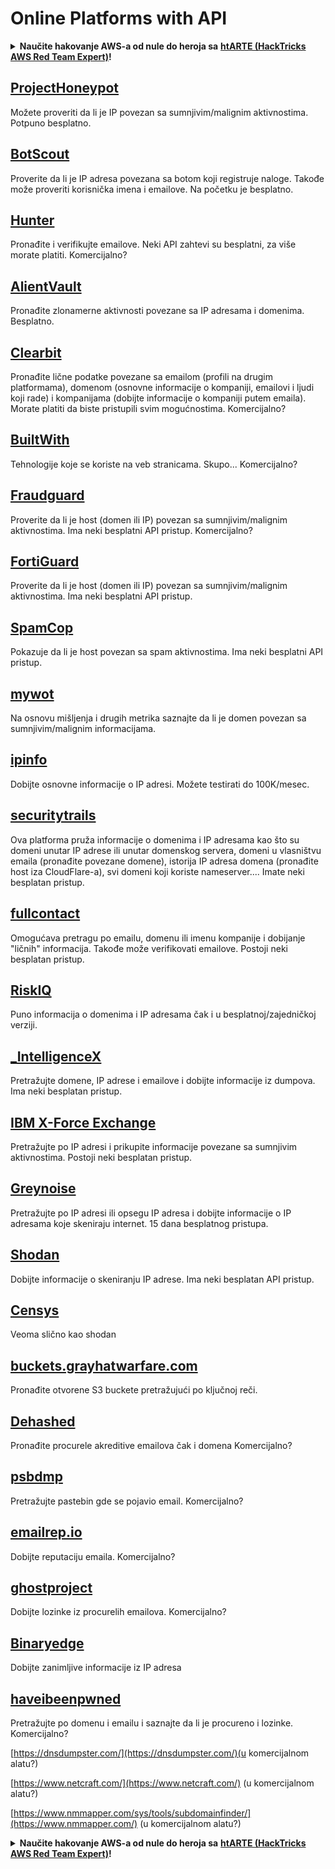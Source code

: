 # Online Platforms with API

<details>

<summary><strong>Naučite hakovanje AWS-a od nule do heroja sa</strong> <a href="https://training.hacktricks.xyz/courses/arte"><strong>htARTE (HackTricks AWS Red Team Expert)</strong></a><strong>!</strong></summary>

Drugi načini podrške HackTricks-u:

* Ako želite videti **vašu kompaniju oglašenu na HackTricks-u** ili **preuzeti HackTricks u PDF formatu** proverite [**SUBSCRIPTION PLANS**](https://github.com/sponsors/carlospolop)!
* Nabavite [**zvanični PEASS & HackTricks swag**](https://peass.creator-spring.com)
* Otkrijte [**The PEASS Family**](https://opensea.io/collection/the-peass-family), našu kolekciju ekskluzivnih [**NFT-ova**](https://opensea.io/collection/the-peass-family)
* **Pridružite se** 💬 [**Discord grupi**](https://discord.gg/hRep4RUj7f) ili [**telegram grupi**](https://t.me/peass) ili nas **pratite** na **Twitter-u** 🐦 [**@hacktricks\_live**](https://twitter.com/hacktricks\_live)**.**
* **Podelite svoje hakovanje trikove slanjem PR-ova na** [**HackTricks**](https://github.com/carlospolop/hacktricks) i [**HackTricks Cloud**](https://github.com/carlospolop/hacktricks-cloud) github repozitorijume.

</details>

## [ProjectHoneypot](https://www.projecthoneypot.org/)

Možete proveriti da li je IP povezan sa sumnjivim/malignim aktivnostima. Potpuno besplatno.

## [**BotScout**](http://botscout.com/api.htm)

Proverite da li je IP adresa povezana sa botom koji registruje naloge. Takođe može proveriti korisnička imena i emailove. Na početku je besplatno.

## [Hunter](https://hunter.io/)

Pronađite i verifikujte emailove. Neki API zahtevi su besplatni, za više morate platiti. Komercijalno?

## [AlientVault](https://otx.alienvault.com/api)

Pronađite zlonamerne aktivnosti povezane sa IP adresama i domenima. Besplatno.

## [Clearbit](https://dashboard.clearbit.com/)

Pronađite lične podatke povezane sa emailom (profili na drugim platformama), domenom (osnovne informacije o kompaniji, emailovi i ljudi koji rade) i kompanijama (dobijte informacije o kompaniji putem emaila). Morate platiti da biste pristupili svim mogućnostima. Komercijalno?

## [BuiltWith](https://builtwith.com/)

Tehnologije koje se koriste na veb stranicama. Skupo... Komercijalno?

## [Fraudguard](https://fraudguard.io/)

Proverite da li je host (domen ili IP) povezan sa sumnjivim/malignim aktivnostima. Ima neki besplatni API pristup. Komercijalno?

## [FortiGuard](https://fortiguard.com/)

Proverite da li je host (domen ili IP) povezan sa sumnjivim/malignim aktivnostima. Ima neki besplatni API pristup.

## [SpamCop](https://www.spamcop.net/)

Pokazuje da li je host povezan sa spam aktivnostima. Ima neki besplatni API pristup.

## [mywot](https://www.mywot.com/)

Na osnovu mišljenja i drugih metrika saznajte da li je domen povezan sa sumnjivim/malignim informacijama.

## [ipinfo](https://ipinfo.io/)

Dobijte osnovne informacije o IP adresi. Možete testirati do 100K/mesec.

## [securitytrails](https://securitytrails.com/app/account)

Ova platforma pruža informacije o domenima i IP adresama kao što su domeni unutar IP adrese ili unutar domenskog servera, domeni u vlasništvu emaila (pronađite povezane domene), istorija IP adresa domena (pronađite host iza CloudFlare-a), svi domeni koji koriste nameserver.... Imate neki besplatan pristup.

## [fullcontact](https://www.fullcontact.com/)

Omogućava pretragu po emailu, domenu ili imenu kompanije i dobijanje "ličnih" informacija. Takođe može verifikovati emailove. Postoji neki besplatan pristup.

## [RiskIQ](https://www.spiderfoot.net/documentation/)

Puno informacija o domenima i IP adresama čak i u besplatnoj/zajedničkoj verziji.

## [\_IntelligenceX](https://intelx.io/)

Pretražujte domene, IP adrese i emailove i dobijte informacije iz dumpova. Ima neki besplatan pristup.

## [IBM X-Force Exchange](https://exchange.xforce.ibmcloud.com/)

Pretražujte po IP adresi i prikupite informacije povezane sa sumnjivim aktivnostima. Postoji neki besplatan pristup.

## [Greynoise](https://viz.greynoise.io/)

Pretražujte po IP adresi ili opsegu IP adresa i dobijte informacije o IP adresama koje skeniraju internet. 15 dana besplatnog pristupa.

## [Shodan](https://www.shodan.io/)

Dobijte informacije o skeniranju IP adrese. Ima neki besplatan API pristup.

## [Censys](https://censys.io/)

Veoma slično kao shodan

## [buckets.grayhatwarfare.com](https://buckets.grayhatwarfare.com/)

Pronađite otvorene S3 buckete pretražujući po ključnoj reči.

## [Dehashed](https://www.dehashed.com/data)

Pronađite procurele akreditive emailova čak i domena Komercijalno?

## [psbdmp](https://psbdmp.ws/)

Pretražujte pastebin gde se pojavio email. Komercijalno?

## [emailrep.io](https://emailrep.io/key)

Dobijte reputaciju emaila. Komercijalno?

## [ghostproject](https://ghostproject.fr/)

Dobijte lozinke iz procurelih emailova. Komercijalno?

## [Binaryedge](https://www.binaryedge.io/)

Dobijte zanimljive informacije iz IP adresa

## [haveibeenpwned](https://haveibeenpwned.com/)

Pretražujte po domenu i emailu i saznajte da li je procureno i lozinke. Komercijalno?

[https://dnsdumpster.com/](https://dnsdumpster.com/)(u komercijalnom alatu?)

[https://www.netcraft.com/](https://www.netcraft.com/) (u komercijalnom alatu?)

[https://www.nmmapper.com/sys/tools/subdomainfinder/](https://www.nmmapper.com/) (u komercijalnom alatu?)

<details>

<summary><strong>Naučite hakovanje AWS-a od nule do heroja sa</strong> <a href="https://training.hacktricks.xyz/courses/arte"><strong>htARTE (HackTricks AWS Red Team Expert)</strong></a><strong>!</strong></summary>

Drugi načini podrške HackTricks-u:

* Ako želite videti **vašu kompaniju oglašenu na HackTricks-u** ili **preuzeti HackTricks u PDF formatu** proverite [**SUBSCRIPTION PLANS**](https://github.com/sponsors/carlospolop)!
* Nabavite [**zvanični PEASS & HackTricks swag**](https://peass.creator-spring.com)
* Otkrijte [**The PEASS Family**](https://opensea.io/collection/the-peass-family), našu kolekciju ekskluzivnih [**NFT-ova**](https://opensea.io/collection/the-peass-family)
* **Pridružite se** 💬 [**Discord grupi**](https://discord.gg/hRep4RUj7f) ili [**telegram grupi**](https://t.me/peass) ili nas **pratite** na **Twitter-u** 🐦 [**@hacktricks\_live**](https://twitter.com/hacktricks\_live)**.**
* **Podelite svoje hakovanje trikove slanjem PR-ova na** [**HackTricks**](https://github.com/carlospolop/hacktricks) i [**HackTricks Cloud**](https://github.com/carlospolop/hacktricks-cloud) github repozitorijume.

</details>
